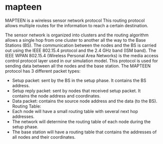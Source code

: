 # mapteen
 MAPTEEN is a wireless sensor network protocol This routing protocol allows multiple routes for the information to reach a certain destination.


The sensor network is organized into clusters and the
routing algorithm allows a single hop from one cluster to
another all the way to the Base Stations (BS).
 The communication between the nodes and the BS is
carried out using the IEEE 802.15.4 protocol and the 2.4
GHz band (ISM band). The IEEE WPAN 802.15.4
(Wireless Personal Area Networks) is the media access
control protocol layer used in our simulation model. This
protocol is used for sending data between all the nodes
and the base station.
The MAPTEEN protocol has 3 different packet types:
* Setup packet: sent by the BS in the setup phase. It
contains the BS address.
* Setup reply packet: sent by nodes that received setup
packet. It contains the node address and coordinates.
* Data packet: contains the source node address and the
data (to the BS).
Routing Table:
* Each node will have a small routing table with
several next hop addresses.
* The network will determine the routing table of each
node during the setup phase.
* The base station will have a routing table that
contains the addresses of all nodes and their
coordinates.

